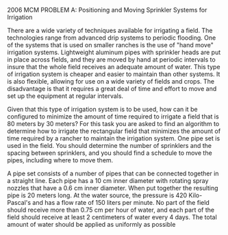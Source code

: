 2006 MCM PROBLEM A: Positioning and Moving Sprinkler Systems for Irrigation
 

There are a wide variety of techniques available for irrigating a field. The technologies range from advanced drip systems to periodic flooding. One of the systems that is used on smaller ranches is the use of "hand move" irrigation systems. Lightweight aluminum pipes with sprinkler heads are put in place across fields, and they are moved by hand at periodic intervals to insure that the whole field receives an adequate amount of water. This type of irrigation system is cheaper and easier to maintain than other systems. It is also flexible, allowing for use on a wide variety of fields and crops. The disadvantage is that it requires a great deal of time and effort to move and set up the equipment at regular intervals.
 
Given that this type of irrigation system is to be used, how can it be configured to minimize the amount of time required to irrigate a field that is 80 meters by 30 meters? For this task you are asked to find an algorithm to determine how to irrigate the rectangular field that minimizes the amount of time required by a rancher to maintain the irrigation system. One pipe set is used in the field. You should determine the number of sprinklers and the spacing between sprinklers, and you should find a schedule to move the pipes, including where to move them.
 
A pipe set consists of a number of pipes that can be connected together in a straight line. Each pipe has a 10 cm inner diameter with rotating spray nozzles that have a 0.6 cm inner diameter. When put together the resulting pipe is 20 meters long. At the water source, the pressure is 420 Kilo- Pascal's and has a flow rate of 150 liters per minute. No part of the field should receive more than 0.75 cm per hour of water, and each part of the field should receive at least 2 centimeters of water every 4 days. The total amount of water should be applied as uniformly as possible 
